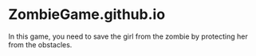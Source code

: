 # ZombieGame.github.io
In this game, you need to save the girl from the zombie by protecting her from the obstacles.

